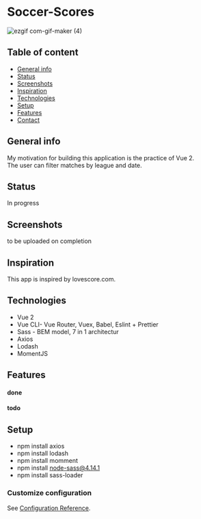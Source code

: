 # Soccer-Scores


![ezgif com-gif-maker (4)](https://user-images.githubusercontent.com/66206483/106614107-3e88f080-656b-11eb-90ce-63d3a32eca78.gif)


## Table of content
- [General info](#General-info)
- [Status](#Status)
- [Screenshots](#Screenshots)
- [Inspiration](#Inspiration)
- [Technologies](#Technologies)
- [Setup](#Setup)
- [Features](#Features)
- [Contact](#Contact)




## General info

My motivation for building this application is the practice of Vue 2.  
The user can filter matches by league and date. 

## Status
In progress

## Screenshots
to be uploaded on completion

## Inspiration
This app is inspired by lovescore.com. 

## Technologies
- Vue 2
- Vue CLI- Vue Router, Vuex, Babel, Eslint + Prettier
- Sass - BEM model, 7 in 1 architectur 
- Axios
- Lodash
- MomentJS

## Features
#### done

#### todo

## Setup
- npm install axios
- npm install lodash
- npm install momment
- npm install node-sass@4.14.1
- npm install sass-loader


### Customize configuration

See [Configuration Reference](https://cli.vuejs.org/config/).
